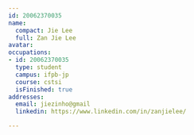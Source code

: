 ```yaml
---
id: 20062370035
name:
  compact: Jie Lee
  full: Zan Jie Lee
avatar:
occupations:
- id: 20062370035
  type: student
  campus: ifpb-jp
  course: cstsi
  isFinished: true
addresses:
  email: jiezinho@gmail
  linkedin: https://www.linkedin.com/in/zanjielee/

---
```

